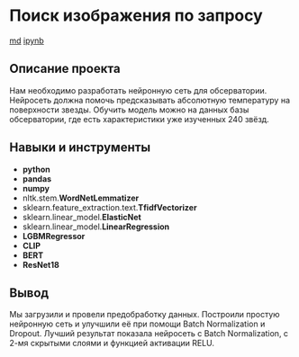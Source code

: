 # Поиск изображения по запросу

[md]()    [ipynb]()

## Описание проекта

Нам необходимо разработать нейронную сеть для обсерватории. Нейросеть должна помочь предсказывать абсолютную температуру на поверхности звезды. Обучить модель можно на данных базы обсерватории, где есть характеристики уже изученных 240 звёзд.


## Навыки и инструменты

- **python**
- **pandas**
- **numpy**
- nltk.stem.**WordNetLemmatizer**
- sklearn.feature_extraction.text.**TfidfVectorizer**
- sklearn.linear_model.**ElasticNet**
- sklearn.linear_model.**LinearRegression**
- **LGBMRegressor**
- **CLIP**
- **BERT**
- **ResNet18**


## Вывод

Мы загрузили и провели предобработку данных. Построили простую нейронную сеть и улучшили её при помощи Batch Normalization и Dropout. Лучший результат показала нейросеть c Batch Normalization, с 2-мя скрытыми слоями и функцией активации RELU.